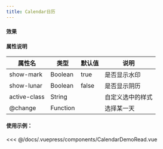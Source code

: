 ```yaml
---
title: Calendar日历
---
```


#### 效果
<CalendarDemo></CalendarDemo>


#### 属性说明

 | 属性名       | 类型     | 默认值 | 说明             |
 | ------------ | -------- | ------ | ---------------- |
 | show-mark    | Boolean  | true   | 是否显示水印     |
 | show-lunar   | Boolean  | false  | 是否显示阴历     |
 | active-class | String   |        | 自定义选中的样式 |
 | @change      | Function |        | 选择某一天       |



#### 使用示例：

<<< @/docs/.vuepress/components/CalendarDemoRead.vue


<style></style>